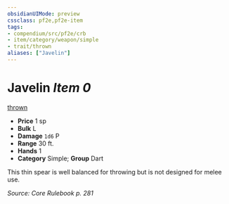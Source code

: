 ```yaml
---
obsidianUIMode: preview
cssclass: pf2e,pf2e-item
tags:
- compendium/src/pf2e/crb
- item/category/weapon/simple
- trait/thrown
aliases: ["Javelin"]
---
```

# Javelin *Item 0*  
[thrown](/rules/traits/thrown.md)  

- **Price** 1 sp
- **Bulk** L
- **Damage** `1d6` P
- **Range** 30 ft.
- **Hands** 1
- **Category** Simple; **Group** Dart 

This thin spear is well balanced for throwing but is not designed for melee use.

*Source: Core Rulebook p. 281*